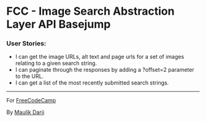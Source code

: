 # FCC - Image Search Abstraction Layer API Basejump

### User Stories:

-  I can get the image URLs, alt text and page urls for a set of images relating to a given search string.
-  I can paginate through the responses by adding a ?offset=2 parameter to the URL.
-  I can get a list of the most recently submitted search strings.


---
For [FreeCodeCamp](https://www.freecodecamp.com)

By [Maulik Darji](https://www.freecodecamp.com/maulikdarji)